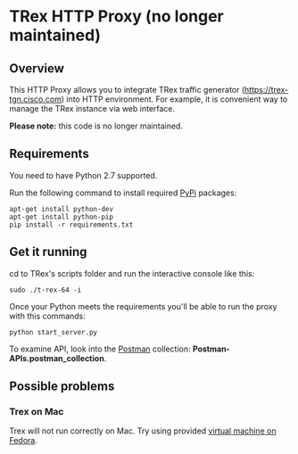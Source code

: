 # TRex HTTP Proxy (no longer maintained)

## Overview
This HTTP Proxy allows you to integrate TRex traffic generator (https://trex-tgn.cisco.com) into HTTP environment. For example, it is convenient way to manage the TRex instance via web interface.

**Please note:** this code is no longer maintained.

## Requirements
You need to have Python 2.7 supported.

Run the following command to install required [PyPi](https://pypi.python.org/pypi) packages:

```
apt-get install python-dev
apt-get install python-pip
pip install -r requirements.txt
```

## Get it running

cd to TRex's scripts folder and run the interactive console like this:

```
sudo ./t-rex-64 -i
```

Once your Python meets the requirements you'll be able to run the proxy with this commands:
 
```
python start_server.py
```

To examine API, look into the [Postman](https://www.getpostman.com) collection: **Postman-APIs.postman_collection**.

## Possible problems
### Trex on Mac
Trex will not run correctly on Mac. Try using provided [virtual machine on Fedora](https://trex-tgn.cisco.com/trex/doc/trex_vm_manual.html).

